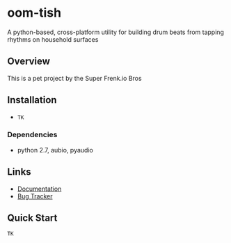 # oom-tish
A python-based, cross-platform utility for building drum beats from tapping rhythms on household surfaces 

## Overview

This is a pet project by the Super Frenk.io Bros

## Installation

* `TK`

### Dependencies

* python 2.7, aubio, pyaudio

## Links

* [Documentation](TK)
* [Bug Tracker](http://github.com/BarthesSimpson/oom-tish/issues)

## Quick Start
```python
TK
```
